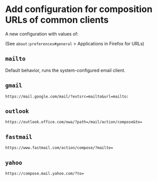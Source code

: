 # Add configuration for composition URLs of common clients

A new configuration with values of:

(See `about:preferences#general` > Applications in Firefox for URLs)

## `mailto`

Default behavior, runs the system-configured email client.

## `gmail`

`https://mail.google.com/mail/?extsrc=mailto&url=mailto:`

## `outlook`

`https://outlook.office.com/owa/?path=/mail/action/compose&to=`

## `fastmail`

`https://www.fastmail.com/action/compose/?mailto=`

## `yahoo`

`https://compose.mail.yahoo.com/?to=`
